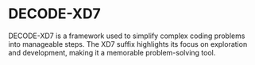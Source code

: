 # DECODE-XD7
DECODE-XD7 is a framework used to simplify complex coding problems into manageable steps. The XD7 suffix highlights its focus on exploration and development, making it a memorable problem-solving tool.

